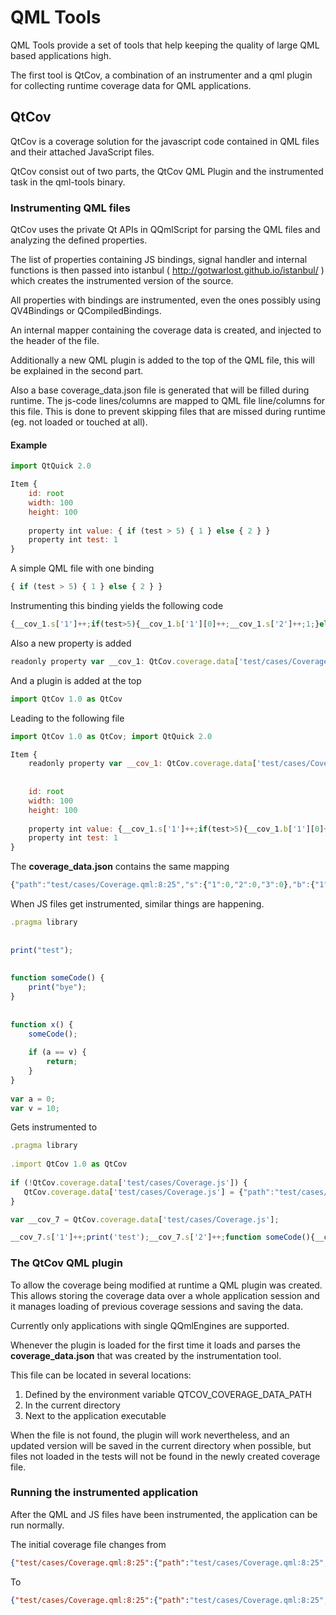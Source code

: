 # QML Tools

QML Tools provide a set of tools that help keeping the quality of large QML based applications high.

The first tool is QtCov, a combination of an instrumenter and a qml plugin for collecting runtime coverage data for QML applications.


## QtCov

QtCov is a coverage solution for the javascript code contained in QML files and their attached JavaScript files.

QtCov consist out of two parts, the QtCov QML Plugin and the instrumented task in the qml-tools binary.


### Instrumenting QML files

QtCov uses the private  Qt APIs in QQmlScript for parsing the QML files and analyzing the defined properties.

The list of properties containing JS bindings, signal handler and internal functions is then passed into istanbul ( http://gotwarlost.github.io/istanbul/ ) which creates the instrumented version of the source. 

All properties with bindings are instrumented, even the ones possibly using QV4Bindings or QCompiledBindings.

An internal mapper containing the coverage data is created, and injected to the header of the file.

Additionally a new QML plugin is added to the top of the QML file, this will be explained in the second part.

Also a base coverage_data.json file is generated that will be filled during runtime. The js-code lines/columns are mapped to QML file line/columns for this file. This is done to prevent skipping files that are missed during runtime (eg. not loaded or touched at all).

#### Example

```javascript
import QtQuick 2.0

Item {
    id: root
    width: 100
    height: 100
    
    property int value: { if (test > 5) { 1 } else { 2 } }
    property int test: 1
}
```

A simple QML file with one binding
   
```javascript   
{ if (test > 5) { 1 } else { 2 } }
```

Instrumenting this binding yields the following code

```javascript  
{__cov_1.s['1']++;if(test>5){__cov_1.b['1'][0]++;__cov_1.s['2']++;1;}else{__cov_1.b['1'][1]++;__cov_1.s['3']++;2;}}
```    

Also a new property is added

```javascript  
readonly property var __cov_1: QtCov.coverage.data['test/cases/Coverage.qml:8:25'] ? QtCov.coverage.data['test/cases/Coverage.qml:8:25'] : (QtCov.coverage.data['test/cases/Coverage.qml:8:25'] = {"path":"test/cases/Coverage.qml:8:25","s":{"1":0,"2":0,"3":0},"b":{"1":[0,0]},"f":{},"fnMap":{},"statementMap":{"1":{"start":{"line":8,"column":27},"end":{"line":8,"column":57}},"2":{"start":{"line":8,"column":43},"end":{"line":8,"column":45}},"3":{"start":{"line":8,"column":54},"end":{"line":8,"column":56}}},"branchMap":{"1":{"line":8,"type":"if","locations":[{"start":{"line":8,"column":27},"end":{"line":8,"column":27}},{"start":{"line":8,"column":27},"end":{"line":8,"column":27}}]}}});
```    
    
And a plugin is added at the top
  
```javascript    
import QtCov 1.0 as QtCov
```  

Leading to the following file

```javascript  
import QtCov 1.0 as QtCov; import QtQuick 2.0

Item {
    readonly property var __cov_1: QtCov.coverage.data['test/cases/Coverage.qml:8:25'] ? QtCov.coverage.data['test/cases/Coverage.qml:8:25'] : (QtCov.coverage.data['test/cases/Coverage.qml:8:25'] = {"path":"test/cases/Coverage.qml:8:25","s":{"1":0,"2":0,"3":0},"b":{"1":[0,0]},"f":{},"fnMap":{},"statementMap":{"1":{"start":{"line":8,"column":27},"end":{"line":8,"column":57}},"2":{"start":{"line":8,"column":43},"end":{"line":8,"column":45}},"3":{"start":{"line":8,"column":54},"end":{"line":8,"column":56}}},"branchMap":{"1":{"line":8,"type":"if","locations":[{"start":{"line":8,"column":27},"end":{"line":8,"column":27}},{"start":{"line":8,"column":27},"end":{"line":8,"column":27}}]}}});
        
    
    id: root
    width: 100
    height: 100
        
    property int value: {__cov_1.s['1']++;if(test>5){__cov_1.b['1'][0]++;__cov_1.s['2']++;1;}else{__cov_1.b['1'][1]++;__cov_1.s['3']++;2;}}
    property int test: 1
}    
```

The **coverage_data.json** contains the same mapping

```javascript  
{"path":"test/cases/Coverage.qml:8:25","s":{"1":0,"2":0,"3":0},"b":{"1":[0,0]},"f":{},"fnMap":{},"statementMap":{"1":{"start":{"line":8,"column":27},"end":{"line":8,"column":57}},"2":{"start":{"line":8,"column":43},"end":{"line":8,"column":45}},"3":{"start":{"line":8,"column":54},"end":{"line":8,"column":56}}},"branchMap":{"1":{"line":8,"type":"if","locations":[{"start":{"line":8,"column":27},"end":{"line":8,"column":27}},{"start":{"line":8,"column":27},"end":{"line":8,"column":27}}]}}}
```

When JS files get instrumented, similar things are happening.


```javascript  
.pragma library
    
    
print("test");
    
    
function someCode() {
    print("bye");
}
    
    
function x() {
    someCode();
    
    if (a == v) {
    	return;
    }
}
        
var a = 0;
var v = 10;
```    
    
Gets instrumented to

```javascript  
.pragma library
    
.import QtCov 1.0 as QtCov
    
if (!QtCov.coverage.data['test/cases/Coverage.js']) {
   QtCov.coverage.data['test/cases/Coverage.js'] = {"path":"test/cases/Coverage.js","s":{"1":0,"2":0,"3":0,"4":0,"5":0,"6":0,"7":0,"8":0,"9":0},"b":{"1":[0,0]},"f":{"1":0,"2":0},"fnMap":{"1":{"name":"someCode","line":8,"loc":{"start":{"line":8,"column":0},"end":{"line":8,"column":20}}},"2":{"name":"x","line":13,"loc":{"start":{"line":13,"column":0},"end":{"line":13,"column":13}}}},"statementMap":{"1":{"start":{"line":5,"column":0},"end":{"line":5,"column":14}},"2":{"start":{"line":8,"column":0},"end":{"line":10,"column":1}},"3":{"start":{"line":9,"column":4},"end":{"line":9,"column":17}},"4":{"start":{"line":13,"column":0},"end":{"line":19,"column":1}},"5":{"start":{"line":14,"column":1},"end":{"line":14,"column":12}},"6":{"start":{"line":16,"column":1},"end":{"line":18,"column":2}},"7":{"start":{"line":17,"column":2},"end":{"line":17,"column":9}},"8":{"start":{"line":22,"column":0},"end":{"line":22,"column":10}},"9":{"start":{"line":23,"column":0},"end":{"line":23,"column":11}}},"branchMap":{"1":{"line":16,"type":"if","locations":[{"start":{"line":16,"column":1},"end":{"line":16,"column":1}},{"start":{"line":16,"column":1},"end":{"line":16,"column":1}}]}}};
}

var __cov_7 = QtCov.coverage.data['test/cases/Coverage.js'];

__cov_7.s['1']++;print('test');__cov_7.s['2']++;function someCode(){__cov_7.f['1']++;__cov_7.s['3']++;print('bye');}__cov_7.s['4']++;function x(){__cov_7.f['2']++;__cov_7.s['5']++;someCode();__cov_7.s['6']++;if(a==v){__cov_7.b['1'][0]++;__cov_7.s['7']++;return;}else{__cov_7.b['1'][1]++;}}__cov_7.s['8']++;var a=0;__cov_7.s['9']++;var v=10;%      
```                
    
### The QtCov QML plugin

To allow the coverage being modified at runtime a QML plugin was created. This allows storing the coverage data over a whole application session and it manages loading of previous coverage sessions and saving the data.

Currently only applications with single QQmlEngines are supported.

Whenever the plugin is loaded for the first time it loads and parses the **coverage_data.json** that was created by the instrumentation tool. 

This file can be located in several locations:

1. Defined by the environment variable QTCOV_COVERAGE_DATA_PATH
2. In the current directory
3. Next to the application executable

When the file is not found, the plugin will work nevertheless, and an updated version will be saved in the current directory when possible, but files not loaded in the tests will not be found in the newly created coverage file.

### Running the instrumented application

After the QML and JS files have been instrumented, the application can be run normally.

The initial coverage file changes from

```json
{"test/cases/Coverage.qml:8:25":{"path":"test/cases/Coverage.qml:8:25","s":{"1":0,"2":0,"3":0},"b":{"1":[0,0]},"f":{},"fnMap":{},"statementMap":{"1":{"start":{"line":8,"column":27},"end":{"line":8,"column":57}},"2":{"start":{"line":8,"column":43},"end":{"line":8,"column":45}},"3":{"start":{"line":8,"column":54},"end":{"line":8,"column":56}}},"branchMap":{"1":{"line":8,"type":"if","locations":[{"start":{"line":8,"column":27},"end":{"line":8,"column":27}},{"start":{"line":8,"column":27},"end":{"line":8,"column":27}}]}}}}
```

To

```json
{"test/cases/Coverage.qml:8:25":{"path":"test/cases/Coverage.qml:8:25","s":{"1":1,"2":0,"3":1},"b":{"1":[0,1]},"f":{},"fnMap":{},"statementMap":{"1":{"start":{"line":8,"column":27},"end":{"line":8,"column":57}},"2":{"start":{"line":8,"column":43},"end":{"line":8,"column":45}},"3":{"start":{"line":8,"column":54},"end":{"line":8,"column":56}}},"branchMap":{"1":{"line":8,"type":"if","locations":[{"start":{"line":8,"column":27},"end":{"line":8,"column":27}},{"start":{"line":8,"column":27},"end":{"line":8,"column":27}}]}}}}
```    

